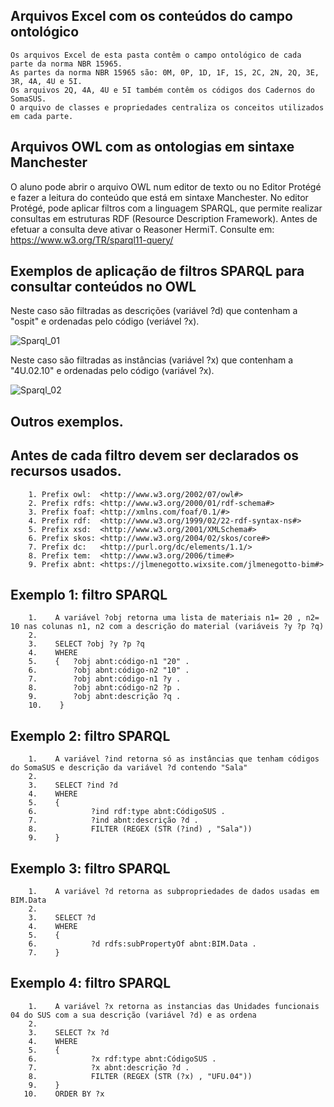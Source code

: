 ## Arquivos Excel com os conteúdos do campo ontológico

    Os arquivos Excel de esta pasta contêm o campo ontológico de cada parte da norma NBR 15965.
    As partes da norma NBR 15965 são: 0M, 0P, 1D, 1F, 1S, 2C, 2N, 2Q, 3E, 3R, 4A, 4U e 5I.
    Os arquivos 2Q, 4A, 4U e 5I também contêm os códigos dos Cadernos do SomaSUS.
    O arquivo de classes e propriedades centraliza os conceitos utilizados em cada parte.

## Arquivos OWL com as ontologias em sintaxe Manchester

O aluno pode abrir o arquivo OWL num editor de texto ou no Editor Protégé e fazer a leitura do conteúdo que está em sintaxe Manchester.
No editor Protégé, pode aplicar filtros com a linguagem SPARQL, que permite realizar consultas em estruturas RDF (Resource Description Framework).
Antes de efetuar a consulta deve ativar o Reasoner HermiT.
Consulte em: https://www.w3.org/TR/sparql11-query/

## Exemplos de aplicação de filtros SPARQL para consultar conteúdos no OWL

Neste caso são filtradas as descrições (variável ?d) que contenham a "ospit" e ordenadas pelo código (veriável ?x). 

![Sparql_01](https://github.com/JLMenegotto/OntologiaBIM/assets/9437020/fa7fc77b-3c65-4f24-84ff-c08f921ddc24)

Neste caso são filtradas as instâncias (variável ?x) que contenham a "4U.02.10" e ordenadas pelo código (variável ?x). 

![Sparql_02](https://github.com/JLMenegotto/OntologiaBIM/assets/9437020/a3942060-e061-4d88-92a9-eabd24f6694e)

## Outros exemplos.

## Antes de cada filtro devem ser declarados os recursos usados.

        1. Prefix owl:  <http://www.w3.org/2002/07/owl#>
        2. Prefix rdfs: <http://www.w3.org/2000/01/rdf-schema#>
        3. Prefix foaf: <http://xmlns.com/foaf/0.1/#>
        4. Prefix rdf:  <http://www.w3.org/1999/02/22-rdf-syntax-ns#>
        5. Prefix xsd:  <http://www.w3.org/2001/XMLSchema#>
        6. Prefix skos: <http://www.w3.org/2004/02/skos/core#>
        7. Prefix dc:   <http://purl.org/dc/elements/1.1/>
        8. Prefix tem:  <http://www.w3.org/2006/time#>
        9. Prefix abnt: <https://jlmenegotto.wixsite.com/jlmenegotto-bim#>

## Exemplo 1: filtro SPARQL
  
        1.    A variável ?obj retorna uma lista de materiais n1= 20 , n2= 10 nas colunas n1, n2 com a descrição do material (variáveis ?y ?p ?q)
        2.
        3.    SELECT ?obj ?y ?p ?q
        4.    WHERE
        5.    {   ?obj abnt:código-n1 "20" .
        6.        ?obj abnt:código-n2 "10" .
        7.        ?obj abnt:código-n1 ?y .
        8.        ?obj abnt:código-n2 ?p .
        9.        ?obj abnt:descrição ?q .
        10.    }

## Exemplo 2: filtro SPARQL 

        1.    A variável ?ind retorna só as instâncias que tenham códigos do SomaSUS e descrição da variável ?d contendo "Sala" 
        2.
        3.    SELECT ?ind ?d
        4.    WHERE
        5.    {   
        6.            ?ind rdf:type abnt:CódigoSUS .
        7.            ?ind abnt:descrição ?d .
        8.            FILTER (REGEX (STR (?ind) , "Sala"))
        9.    }

## Exemplo 3: filtro SPARQL 

        1.    A variável ?d retorna as subpropriedades de dados usadas em BIM.Data
        2.
        3.    SELECT ?d
        4.    WHERE
        5.    {   
        6.            ?d rdfs:subPropertyOf abnt:BIM.Data .
        7.    }

## Exemplo 4: filtro SPARQL 

        1.    A variável ?x retorna as instancias das Unidades funcionais 04 do SUS com a sua descrição (variável ?d) e as ordena
        2.
        3.    SELECT ?x ?d
        4.    WHERE
        5.    {   
        6.            ?x rdf:type abnt:CódigoSUS .
        7.            ?x abnt:descrição ?d .
        8.            FILTER (REGEX (STR (?x) , "UFU.04"))
        9.    }
       10.    ORDER BY ?x
